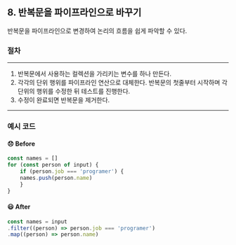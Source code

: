 ## 8. 반복문을 파이프라인으로 바꾸기

반복문을 파이프라인으로 변경하여 논리의 흐름을 쉽게 파악할 수 있다.

### 절차
----

1. 반복문에서 사용하는 컬렉션을 가리키는 변수를 하나 만든다.
2. 각각의 단위 행위를 파이프라인 연산으로 대체한다. 반복문의 첫줄부터 시작하며 각 단위의 행위를 수정한 뒤 테스트를 진행한다.
3. 수정이 완료되면 반복문을 제거한다.

----

### 예시 코드

#### 😞 Before
```javascript
const names = []
for (const person of input) {
    if (person.job === 'programer') {
    names.push(person.name)
    }
}
```

#### 😃 After
```javascript
const names = input
.filter((person) => person.job === 'programer')
.map((person) => person.name)
```